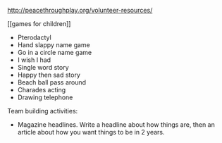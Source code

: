 http://peacethroughplay.org/volunteer-resources/

[[games for children]]

 - Pterodactyl  
 - Hand slappy name game  
 - Go in a circle name game  
 - I wish I had  
 - Single word story  
 - Happy then sad story  
 - Beach ball pass around  
 - Charades acting  
 - Drawing telephone

Team building activities:

 - Magazine headlines. Write a headline about how things are, then an article about how you want things to be in 2 years.
